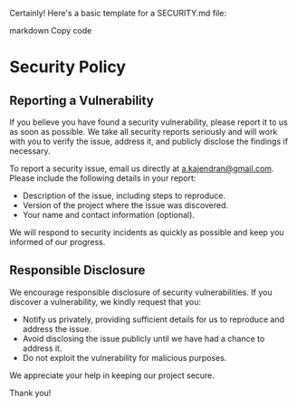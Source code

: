 Certainly! Here's a basic template for a SECURITY.md file:

markdown
Copy code

# Security Policy

## Reporting a Vulnerability

If you believe you have found a security vulnerability, please report it to us as soon as possible. We take all security reports seriously and will work with you to verify the issue, address it, and publicly disclose the findings if necessary.

To report a security issue, email us directly at [a.kajendran@gmail.com](mailto:a.kajendran@gmail.com). Please include the following details in your report:

-   Description of the issue, including steps to reproduce.
-   Version of the project where the issue was discovered.
-   Your name and contact information (optional).

We will respond to security incidents as quickly as possible and keep you informed of our progress.

## Responsible Disclosure

We encourage responsible disclosure of security vulnerabilities. If you discover a vulnerability, we kindly request that you:

-   Notify us privately, providing sufficient details for us to reproduce and address the issue.
-   Avoid disclosing the issue publicly until we have had a chance to address it.
-   Do not exploit the vulnerability for malicious purposes.

We appreciate your help in keeping our project secure.

Thank you!
